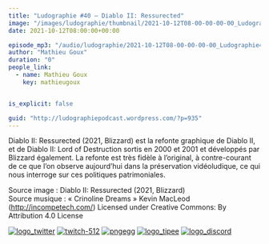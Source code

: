 ```yaml
---
title: "Ludographie #40 – Diablo II: Ressurected"
image: "/images/ludographie/thumbnail/2021-10-12T08-00-00-00-00_Ludographie40DiabloIIRessurected.jpg"
date: 2021-10-12T08:00:00+00:00

episode_mp3: "/audio/ludographie/2021-10-12T08-00-00-00-00_Ludographie40DiabloIIRessurected.mp3"
author: "Mathieu Goux"
duration: "0"
people_link: 
  - name: Mathieu Goux
    key: mathieugoux


is_explicit: false

guid: "http://ludographiepodcast.wordpress.com/?p=935"
---
```


<PodcastHeader/>

<!-- ECRIRE LA DESCRIPTION DE L'EPISODE SOUS CETTE LIGNE -->
<p>Diablo II: Ressurected (2021, Blizzard) est la refonte graphique de Diablo II, et de Diablo II: Lord of Destruction sortis en 2000 et 2001 et développés par Blizzard également. La refonte est très fidèle à l’original, à contre-courant de ce que l’on observe aujourd’hui dans la préservation vidéoludique, ce qui nous interroge sur ces politiques patrimoniales.<br></p>
<p></p>
<a href="" rel="nofollow"></a>
 
<p>Source image : Diablo II: Ressurected (2021, Blizzard)<br>Source musique : «&nbsp;Crinoline Dreams&nbsp;» Kevin MacLeod (<a title="http://incompetech.com/" href="http://incompetech.com/" rel="nofollow">http://incompetech.com/</a>) Licensed under Creative Commons: By Attribution 4.0 License</p>


<!--tr--><p>
<!--td--><span><a href="https://twitter.com/Gouximan" rel="nofollow"><img src="/resources/ludographie/2021-10-12T08-00-00-00-00_Ludographie40DiabloIIRessurected/logo_twitter-1.png" alt="logo_twitter"></a><!--/td--></span>
<!--td--><span><a href="https://www.twitch.tv/mathieugoux" rel="nofollow"><img src="/resources/ludographie/2021-10-12T08-00-00-00-00_Ludographie40DiabloIIRessurected/twitch-512-1.png" alt="twitch-512"></a><!--/td--></span>
<!--td--><span><a href="https://www.youtube.com/user/MattTheFatalifieur/videos" rel="nofollow"><img src="/resources/ludographie/2021-10-12T08-00-00-00-00_Ludographie40DiabloIIRessurected/pngegg.png" alt="pngegg"></a><!--/td--></span>
<!--td--><span><a href="http://fr.tipeee.com/calvinball" rel="nofollow"><img src="/resources/ludographie/2021-10-12T08-00-00-00-00_Ludographie40DiabloIIRessurected/logo_tipee-1.png" alt="logo_tipee"></a><!--/td--></span>
<!--td--><span><a href="https://discord.com/invite/4RnA9v7" rel="nofollow"><img src="/resources/ludographie/2021-10-12T08-00-00-00-00_Ludographie40DiabloIIRessurected/logo_discord-1.png" alt="logo_discord"></a><!--/td--></span>
<!--/tr--></p>




<p></p>


